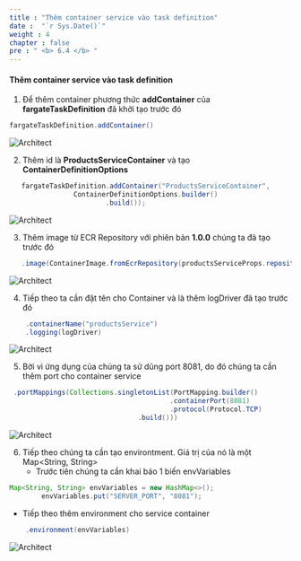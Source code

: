 ```yaml
---
title : "Thêm container service vào task definition"
date :  "`r Sys.Date()`" 
weight : 4
chapter : false
pre : " <b> 6.4 </b> "
---
```


#### Thêm container service vào task definition

1. Để thêm container phương thức **addContainer** của **fargateTaskDefinition** đã khởi tạo trước đó

```java
fargateTaskDefinition.addContainer()
```
![Architect](/images/6/addContainer/01.png?featherlight=false&width=60pc)

2. Thêm id là **ProductsServiceContainer** và tạo **ContainerDefinitionOptions**

```java
   fargateTaskDefinition.addContainer("ProductsServiceContainer",
                ContainerDefinitionOptions.builder()
                        .build());
```

![Architect](/images/6/addContainer/02.png?featherlight=false&width=60pc)

3. Thêm image từ ECR Repository với phiên bản **1.0.0** chúng ta đã tạo trước đó

```java
   .image(ContainerImage.fromEcrRepository(productsServiceProps.repository(), "1.0.0"))
```
![Architect](/images/6/addContainer/03.png?featherlight=false&width=60pc)

4. Tiếp theo ta cần đặt tên cho Container và là thêm logDriver đã tạo trước đó
```java
    .containerName("productsService")
    .logging(logDriver)
```
![Architect](/images/6/addContainer/04.png?featherlight=false&width=60pc)

5. Bời vì ứng dụng của chúng ta sử dũng port 8081, do đó chúng ta cần thêm port cho container service

```java
 .portMappings(Collections.singletonList(PortMapping.builder()
                                        .containerPort(8081)
                                        .protocol(Protocol.TCP)
                                .build()))
```

![Architect](/images/6/addContainer/05.png?featherlight=false&width=60pc)

6. Tiếp theo chúng ta cần tạo environtment. Giá trị của nó là một Map<String, String>
   + Trước tiên chúng ta cần khai báo 1 biến envVariables  

```java
Map<String, String> envVariables = new HashMap<>();
        envVariables.put("SERVER_PORT", "8081");
```
   + Tiếp theo thêm environment cho service container
  
```java
    .environment(envVariables)
```
![Architect](/images/6/addContainer/06.png?featherlight=false&width=60pc)
